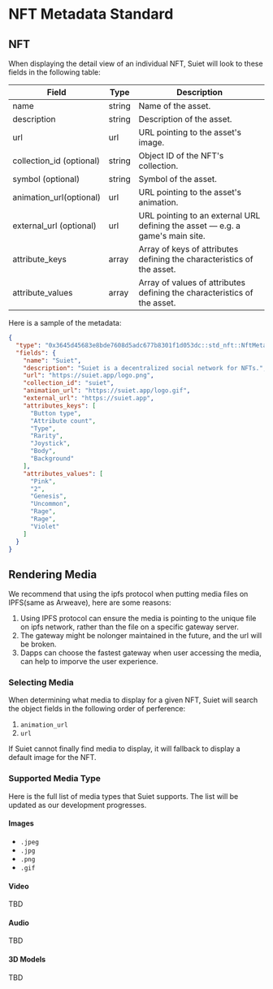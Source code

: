 # NFT Metadata Standard

## NFT

When displaying the detail view of an individual NFT, Suiet will look to these fields in the following table:

| Field                    | Type   | Description                                                                   |
| ------------------------ | ------ | ----------------------------------------------------------------------------- |
| name                     | string | Name of the asset.                                                            |
| description              | string | Description of the asset.                                                     |
| url                      | url    | URL pointing to the asset's image.                                            |
| collection_id (optional) | string | Object ID of the NFT's collection.                                            |
| symbol (optional)        | string | Symbol of the asset.                                                          |
| animation_url(optional)  | url    | URL pointing to the asset's animation.                                        |
| external_url (optional)  | url    | URL pointing to an external URL defining the asset — e.g. a game's main site. |
| attribute_keys           | array  | Array of keys of attributes defining the characteristics of the asset.        |
| attribute_values         | array  | Array of values of attributes defining the characteristics of the asset.      |

Here is a sample of the metadata:

```json
{
  "type": "0x3645d45683e8bde7608d5adc677b8301f1d053dc::std_nft::NftMeta",
  "fields": {
    "name": "Suiet",
    "description": "Suiet is a decentralized social network for NFTs.",
    "url": "https://suiet.app/logo.png",
    "collection_id": "suiet",
    "animation_url": "https://suiet.app/logo.gif",
    "external_url": "https://suiet.app",
    "attributes_keys": [
      "Button type",
      "Attribute count",
      "Type",
      "Rarity",
      "Joystick",
      "Body",
      "Background"
    ],
    "attributes_values": [
      "Pink",
      "2",
      "Genesis",
      "Uncommon",
      "Rage",
      "Rage",
      "Violet"
    ]
  }
}
```

## Rendering Media

We recommend that using the ipfs protocol when putting media files on IPFS(same as Arweave), here are some reasons:

1. Using IPFS protocol can ensure the media is pointing to the unique file on ipfs network, rather than the file on a specific gateway server.
2. The gateway might be nolonger maintained in the future, and the url will be broken.
3. Dapps can choose the fastest gateway when user accessing the media, can help to imporve the user experience.

### Selecting Media

When determining what media to display for a given NFT, Suiet will search the object fields in the following order of perference:

1. `animation_url`
2. `url`

If Suiet cannot finally find media to display, it will fallback to display a default image for the NFT.

### Supported Media Type

Here is the full list of media types that Suiet supports. The list will be updated as our development progresses.

#### Images

- `.jpeg`
- `.jpg`
- `.png`
- `.gif`

#### Video

TBD

#### Audio

TBD

#### 3D Models

TBD
